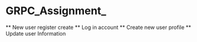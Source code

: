 # GRPC_Assignment_

** New user register create
** Log in account
** Create new user profile
** Update user Information
